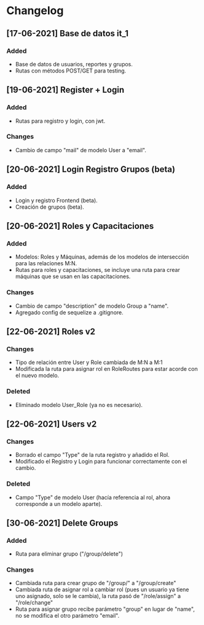 # Changelog

## [17-06-2021] Base de datos it_1

### Added

- Base de datos de usuarios, reportes y grupos.
- Rutas con métodos POST/GET para testing.

## [19-06-2021] Register + Login

### Added

- Rutas para registro y login, con jwt.

### Changes

- Cambio de campo "mail" de modelo User a "email".

## [20-06-2021] Login Registro Grupos (beta)

### Added

- Login y registro Frontend (beta).
- Creación de grupos (beta).

## [20-06-2021] Roles y Capacitaciones

### Added

- Modelos: Roles y Máquinas, además de los modelos de intersección para las relaciones M:N.
- Rutas para roles y capacitaciones, se incluye una ruta para crear máquinas que se usan en las capacitaciones.

### Changes

- Cambio de campo "description" de modelo Group a "name".
- Agregado config de sequelize a .gitignore.

## [22-06-2021] Roles v2

### Changes

- Tipo de relación entre User y Role cambiada de M:N a M:1
- Modificada la ruta para asignar rol en RoleRoutes para estar acorde con el nuevo modelo.

### Deleted

- Eliminado modelo User_Role (ya no es necesario).

## [22-06-2021] Users v2

### Changes

- Borrado el campo "Type" de la ruta registro y añadido el Rol.
- Modificado el Registro y Login para funcionar correctamente con el cambio.

### Deleted

- Campo "Type" de modelo User (hacía referencia al rol, ahora corresponde a un modelo aparte).

## [30-06-2021] Delete Groups

### Added

- Ruta para eliminar grupo ("/group/delete")

### Changes

- Cambiada ruta para crear grupo de "/group/" a "/group/create"
- Cambiada ruta de asignar rol a cambiar rol (pues un usuario ya tiene uno asignado, solo se le cambia), la ruta pasó de "/role/assign" a "/role/change"
- Ruta para asignar grupo recibe parámetro "group" en lugar de "name", no se modifica el otro parámetro "email".
